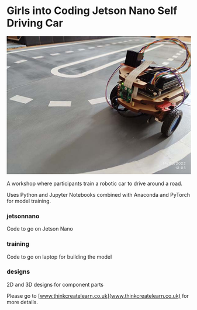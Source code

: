 # Girls into Coding Jetson Nano Self Driving Car

![Self Driving Car](image.jpg)

A workshop where participants train a robotic car to drive around a road.

Uses Python and Jupyter Notebooks combined with Anaconda and PyTorch for model training.

### jetsonnano
Code to go on Jetson Nano

### training
Code to go on laptop for building the model

### designs
2D and 3D designs for component parts

Please go to [www.thinkcreatelearn.co.uk](www.thinkcreatelearn.co.uk) for more details.